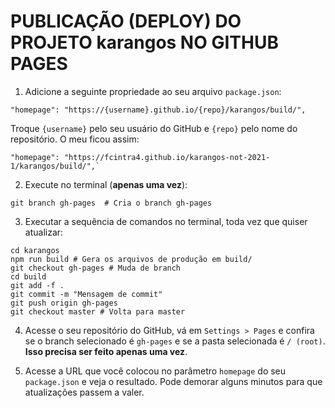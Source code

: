 PUBLICAÇÃO (DEPLOY) DO PROJETO karangos NO GITHUB PAGES
==============================================

1. Adicione a seguinte propriedade ao seu arquivo `package.json`:
```
"homepage": "https://{username}.github.io/{repo}/karangos/build/",
```
Troque `{username}` pelo seu usuário do GitHub e `{repo}` pelo nome do repositório. O meu ficou assim:
```
"homepage": "https://fcintra4.github.io/karangos-not-2021-1/karangos/build/",`
```

2. Execute no terminal (**apenas uma vez**): 
```
git branch gh-pages  # Cria o branch gh-pages
```

3. Executar a sequência de comandos no terminal, toda vez que quiser atualizar:
```
cd karangos
npm run build # Gera os arquivos de produção em build/
git checkout gh-pages # Muda de branch
cd build
git add -f .
git commit -m "Mensagem de commit"
git push origin gh-pages
git checkout master # Volta para master
```

4. Acesse o seu repositório do GitHub, vá em `Settings > Pages` e confira se o branch selecionado é `gh-pages` e se a pasta selecionada é `/ (root)`. **Isso precisa ser feito apenas uma vez**.

4. Acesse a URL que você colocou no parâmetro `homepage` do seu `package.json` e veja o resultado. Pode demorar alguns minutos para que atualizações passem a valer.
